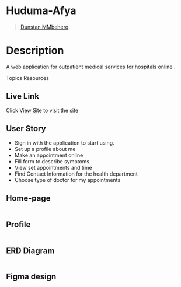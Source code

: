 # Huduma-Afya

>[Dunstan MMbehero](https://github.com/ubuntustan/Huduma-Afya.git)

  
# Description  
A web application for outpatient medical services for hospitals online .

Topics
Resources

##  Live Link  
 Click [View Site]()  to visit the site


## User Story  
  
* Sign in with the application to start using.
* Set up a profile about me 
* Make an appointment online 
* Fill form to describe symptoms.
* View set appointments and time
* Find Contact Information for the health department
* Choose type of doctor for my appointments

## Home-page
<img src="">

## Profile 
<img src="">

## ERD Diagram
<img src=""> 

## Figma design
